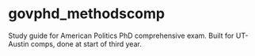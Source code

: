 # govphd_methodscomp
Study guide for American Politics PhD comprehensive exam. Built for UT-Austin comps, done at start of third year. 
